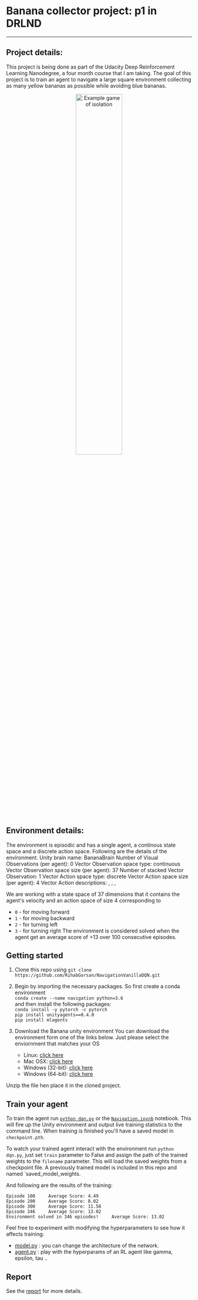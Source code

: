 # Banana collector project: p1 in DRLND 
---
## Project details: 

This project is being done as part of the Udacity Deep Reinforcement Learning Nanodegree, a four month course that I am taking. The goal of this project is to train an agent to navigate a large square environment collecting as many yellow bananas as possible while avoiding blue bananas.
<p align="center"><img src="https://user-images.githubusercontent.com/10624937/42135619-d90f2f28-7d12-11e8-8823-82b970a54d7e.gif" alt="Example game of isolation" width="50%" style="middle"></p>

## Environment details: 

The environment is episodic and has a single agent, a continous state space and a discrete action space. Following are the details of the environment.
Unity brain name: BananaBrain
        Number of Visual Observations (per agent): 0
        Vector Observation space type: continuous
        Vector Observation space size (per agent): 37
        Number of stacked Vector Observation: 1
        Vector Action space type: discrete
        Vector Action space size (per agent): 4
        Vector Action descriptions: , , , 

 We are working with a state space of 37 dimensions that it contains the agent's velocity and an action space of size 4 corresponding to 
 - `0` - for moving forward
 - `1` - for moving backward
 - `2` - for turning left 
-  `3` - for turning right
 The environment is considered solved when the agent get an average score of +13 over 100 consecutive episodes.

## Getting started

1. Clone this repo using `git clone https://github.com/RihabGorsan/NavigationVanillaDQN.git` </br>
2. Begin by importing the necessary packages. So first create a conda environment  </br>
`conda create --name navigation python=3.6` </br>
and then install the following packages: </br>
`conda install -y pytorch -c pytorch` </br>
`pip install unityagents==0.4.0 ` </br>
`pip install mlagents` </br>

3. Download the Banana unity environment 
You can download the environment form one  of the links below. Just please select the enviornment that matches your OS

    - Linux: [click here](https://s3-us-west-1.amazonaws.com/udacity-drlnd/P1/Banana/Banana_Linux.zip)
    - Mac OSX: [click here](https://s3-us-west-1.amazonaws.com/udacity-drlnd/P1/Banana/Banana.app.zip)
    - Windows (32-bit): [click here](https://s3-us-west-1.amazonaws.com/udacity-drlnd/P1/Banana/Banana_Windows_x86.zip)
    - Windows (64-bit): [click here](https://s3-us-west-1.amazonaws.com/udacity-drlnd/P1/Banana/Banana_Windows_x86_64.zip)

Unzip the file hen place it in the cloned project. 


## Train your agent
To train the agent run [`python dqn.py`](dqn.py) or the [`Navigation.ipynb`](Navigation.ipynb) notebook.  This will fire up the Unity environment and output live training statistics to the command line.  When training is finished you'll have a saved model in `checkpoint.pth`.

To watch your trained agent interact with the environment run `python dqn.py`, just set `train` parameter to False and assign the path of the trained weights to the `filename` parameter.  This will load the saved weights from a checkpoint file.  A previously trained model is included in this repo and named `saved_model_weights.

And following are the results of the training:
```
Episode 100     Average Score: 4.49 
Episode 200     Average Score: 8.02 
Episode 300     Average Score: 11.58 
Episode 346     Average Score: 13.02 
Environment solved in 346 episodes!     Average Score: 13.02
```

Feel free to experiment with modifying the hyperparameters to see how it affects training:

- [model.py](model.py) : you can change the architecture of the network.
- [agent.py](agent.py) : play with the hyperparams of an RL agent like gamma, epsilon, tau ..

## Report
See the [report](report.md) for more details.  


